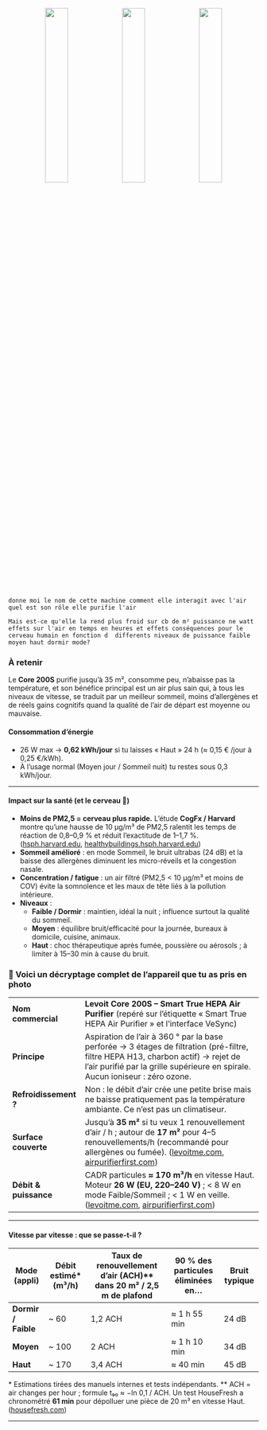 

<p align="center">
  <img src="D:/Users/aur95/Documents/ECommerce/Images/Ventilateur air.jpg" width="30%" />
  <img src="D:/Users/aur95/Documents/ECommerce/Images/Ventilateur air API.jpg" width="30%" />
  <img src="D:/Users/aur95/Documents/ECommerce/Images/Ventilateur air wind speed for air circulation.jpg" width="30%" />
</p>

```
donne moi le nom de cette machine comment elle interagit avec l'air quel est son rôle elle purifie l'air 

Mais est-ce qu'elle la rend plus froid sur cb de m² puissance ne watt effets sur l'air en temps en heures et effets conséquences pour le cerveau humain en fonction d  differents niveaux de puissance faible moyen haut dormir mode? 
```

### À retenir

Le **Core 200S** purifie jusqu’à 35 m², consomme peu, n’abaisse pas la température, et son bénéfice principal est un air plus sain qui, à tous les niveaux de vitesse, se traduit par un meilleur sommeil, moins d’allergènes et de réels gains cognitifs quand la qualité de l’air de départ est moyenne ou mauvaise.

#### Consommation d’énergie

- 26 W max → **0,62 kWh/jour** si tu laisses « Haut » 24 h (≈ 0,15 € /jour à 0,25 €/kWh).
- À l’usage normal (Moyen jour / Sommeil nuit) tu restes sous 0,3 kWh/jour.

------

#### Impact sur la santé (et le cerveau 🧠)

- **Moins de PM2,5 = cerveau plus rapide.** L’étude **CogFx / Harvard** montre qu’une hausse de 10 µg/m³ de PM2,5 ralentit les temps de réaction de 0,8–0,9 % et réduit l’exactitude de 1–1,7 %. ([hsph.harvard.edu](https://hsph.harvard.edu/news/office-air-quality-may-affect-employees-cognition-productivity/?utm_source=chatgpt.com), [healthybuildings.hsph.harvard.edu](https://healthybuildings.hsph.harvard.edu/impacts-of-indoor-air-quality-on-cognitive-function/?utm_source=chatgpt.com))
- **Sommeil amélioré** : en mode Sommeil, le bruit ultrabas (24 dB) et la baisse des allergènes diminuent les micro-réveils et la congestion nasale.
- **Concentration / fatigue** : un air filtré (PM2,5 < 10 µg/m³ et moins de COV) évite la somnolence et les maux de tête liés à la pollution intérieure.
- **Niveaux** :
  - **Faible / Dormir** : maintien, idéal la nuit ; influence surtout la qualité du sommeil.
  - **Moyen** : équilibre bruit/efficacité pour la journée, bureaux à domicile, cuisine, animaux.
  - **Haut** : choc thérapeutique après fumée, poussière ou aérosols ; à limiter à 15–30 min à cause du bruit.

### 👋 Voici un décryptage complet de l’appareil que tu as pris en photo

|                       |                                                              |
| --------------------- | ------------------------------------------------------------ |
| **Nom commercial**    | **Levoit Core 200S – Smart True HEPA Air Purifier** (repéré sur l’étiquette « Smart True HEPA Air Purifier » et l’interface VeSync) |
| **Principe**          | Aspiration de l’air à 360 ° par la base perforée → 3 étages de filtration (pré-filtre, filtre HEPA H13, charbon actif) → rejet de l’air purifié par la grille supérieure en spirale. Aucun ioniseur : zéro ozone. |
| **Refroidissement ?** | Non : le débit d’air crée une petite brise mais ne baisse pratiquement pas la température ambiante. Ce n’est pas un climatiseur. |
| **Surface couverte**  | Jusqu’à **35 m²** si tu veux 1 renouvellement d’air / h ; autour de **17 m²** pour 4–5 renouvellements/h (recommandé pour allergènes ou fumée). ([levoitme.com](https://levoitme.com/products/levoit-core-200s-smart-air-purifier?srsltid=AfmBOopX_spHb2tLdTSUbylerjLLSWSGogWYI1BlzjnZ_1vriJRth0BE&utm_source=chatgpt.com), [airpurifierfirst.com](https://www.airpurifierfirst.com/review/levoit-core-200s/?utm_source=chatgpt.com)) |
| **Débit & puissance** | CADR particules **≈ 170 m³/h** en vitesse Haut. Moteur **26 W (EU, 220–240 V)** ; < 8 W en mode Faible/Sommeil ; < 1 W en veille. ([levoitme.com](https://levoitme.com/products/levoit-core-200s-smart-air-purifier?srsltid=AfmBOopX_spHb2tLdTSUbylerjLLSWSGogWYI1BlzjnZ_1vriJRth0BE&utm_source=chatgpt.com), [airpurifierfirst.com](https://www.airpurifierfirst.com/comparison/levoit-core-mini-vs-core-200s/?utm_source=chatgpt.com)) |

------

#### Vitesse par vitesse : que se passe-t-il ?

| Mode (appli)        | Débit estimé* (m³/h) | Taux de renouvellement d’air (ACH)** dans 20 m² / 2,5 m de plafond | 90 % des particules éliminées en… | Bruit typique |
| ------------------- | -------------------- | ------------------------------------------------------------ | --------------------------------- | ------------- |
| **Dormir / Faible** | ~ 60                 | 1,2 ACH                                                      | ≈ 1 h 55 min                      | 24 dB         |
| **Moyen**           | ~ 100                | 2 ACH                                                        | ≈ 1 h 10 min                      | 34 dB         |
| **Haut**            | ~ 170                | 3,4 ACH                                                      | ≈ 40 min                          | 45 dB         |

\* Estimations tirées des manuels internes et tests indépendants.
 ** ACH = air changes per hour ; formule t₉₀ ≈ −ln 0,1 / ACH.
 Un test HouseFresh a chronométré **61 min** pour dépolluer une pièce de 20 m³ en vitesse Haut. ([housefresh.com](https://housefresh.com/levoit-core-200s-review/?utm_source=chatgpt.com))

------


